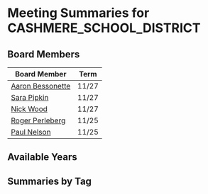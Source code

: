# Meeting Summaries for CASHMERE_SCHOOL_DISTRICT

## Board Members

| Board Member       | Term           |
|--------------------|----------------|
| [Aaron Bessonette](board_member_11.md) | 11/27 |
| [Sara Pipkin](board_member_12.md) | 11/27 |
| [Nick Wood](board_member_13.md) | 11/27 |
| [Roger Perleberg](board_member_14.md) | 11/25 |
| [Paul Nelson](board_member_15.md) | 11/25 |

## Available Years

## Summaries by Tag
